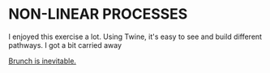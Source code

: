 <html>
	<head>
	</head>
	<body>
		<h1>NON-LINEAR PROCESSES</h1>
		<p> I enjoyed this exercise a lot. Using Twine, it's easy to see and build different pathways. I got a bit carried away</p>
			<a href="Painting or Brunch.html">Brunch is inevitable.</a>
	</body>
</html>

